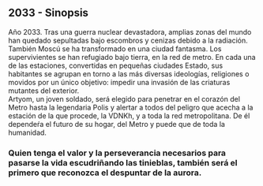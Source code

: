 ## 2033 - Sinopsis

Año 2033. Tras una guerra nuclear devastadora, amplias zonas del mundo han quedado sepultadas bajo escombros y cenizas debido a la radiación. También Moscú se ha transformado en una ciudad fantasma. Los supervivientes se han refugiado bajo tierra, en la red de metro. En cada una de las estaciones, convertidas en pequeñas ciudades Estado, sus habitantes se agrupan en torno a las más diversas ideologías, religiones o movidos por un único objetivo: impedir una invasión de las criaturas mutantes del exterior.  
Artyom, un joven soldado, será elegido para penetrar en el corazón del Metro hasta la legendaria Polis y alertar a todos del peligro que acecha a la estación de la que procede, la VDNKh, y a toda la red metropolitana. De él dependeŕa el futuro de su hogar, del Metro y puede que de toda la humanidad.

### Quien tenga el valor y la perseverancia necesarios para pasarse la vida escudriñando las tinieblas, también será el primero que reconozca el despuntar de la aurora.



